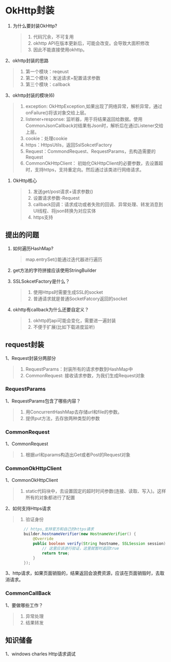 
# OkHttp封装

1. 为什么要封装OkHttp?
    > 1. 代码冗余，不可复用
    > 1. okhttp API在版本更新后，可能会改变。会导致大面积修改
    > 1. 因此不能直接使用okhttp。

2、okhttp封装的思路
> 1. 第一个模块：reqeust
> 1. 第二个模块：发送请求+配置请求参数
> 1. 第三个模块：callback

3、okhttp封装的模块(6)
> 1. exception: OkHttpException,如果出现了网络异常，解析异常，通过onFailure()将该对象交给上层。
> 1. listener+response: 监听器，用于将结果返回给数据。使用CommonJsonCallback对结果有Json时，解析后在通过Listener交给上层。
> 1. cookie：处理cookie
> 1. https：HttpsUtils，返回SslSokcetFactory
> 1. Request：CommondRequest、RequestParams，去构造需要的Request
> 1. CommonOkHttpClient： 初始化OkHttpClient的必要参数，去设置超时，支持https，支持重定向。然后通过该类进行网络请求。

1. OkHttp核心
    > 1. 发送get/post请求+请求参数()
    > 1. 设置请求参数-Request
    > 1. callback回调：请求成功或者失败的回调、异常处理、转发消息到UI线程、将json转换为对应实体
    > 1. https支持

## 提出的问题

1. 如何遍历HashMap?
    > map.entrySet()能通过迭代器进行遍历

1. get方法的字符拼接应该使用StringBuilder

1. SSLSokcetFactory是什么？
    > 1. 使用Https时需要生成SSL的socket
    > 1. 普通请求就是普通SocketFatcory返回的socket

1. okhttp有callback为什么还要自定义？
    > 1. okhttp的api可能会变化，需要进一遍封装
    > 1. 不便于扩展(比如下载进度监听)

## request封装

1、Request封装分两部分
> 1. RequestParams：封装所有的请求参数到HashMap中
> 1. CommonRequest: 接收请求参数，为我们生成Request对象

### RequestParams

1、RequestParams包含了哪些内容？
> 1. 用ConcurrentHashMap去存储url和file的参数。
> 1. 提供put方法，去存放两种类型的参数

### CommonRequest
1、CommonRequest
> 1. 根据url和params构造出Get或者Post的Request对象

### CommonOkHttpClient
1、CommonOkHttpClient
> 1. static代码块中，去设置固定的超时时间参数(连接、读取、写入)。这样所有的对象都进行了配置

2、如何支持Https请求
> 1. 验证身份
```java
        // https,支持官方和自己的https请求
        builder.hostnameVerifier(new HostnameVerifier() {
            @Override
            public boolean verify(String hostname, SSLSession session) {
                // 这里应该进行验证，这里就暂时返回true
                return true;
            }
        });
```

3、http请求，如果页面销毁的，结果返回会浪费资源，应该在页面销毁时，去取消请求。


### CommonCallBack
1、要做哪些工作？
> 1. 异常处理
> 1. 结果转发

## 知识储备

1、windows charles Http请求调试
